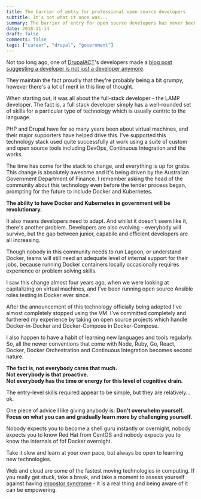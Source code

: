 ```yaml
---
title: The barrier of entry for professional open source developers
subtitle: It's not what it once was...
summary: The barrier of entry for open source developers has never been higher.
date: 2018-11-14
draft: false
comments: false
tags: ["career", "drupal", "government"]
---
```


Not too long ago, one of [DrupalACT](https://www.meetup.com/en-AU/DrupalACT/?_cookie-check=YBF4MYbxAyirpuey)'s developers made a [blog post suggesting a developer is not just a developer anymore](https://opc.com.au/blog/no-longer-just-developer).

They maintain the fact proudly that they're probably being a bit grumpy, however there's a lot of merit in this line of thought.

When starting out, it was all about the full-stack developer - the LAMP developer. The fact is, a full stack developer simply has a well-rounded set of skills for a particular type of technology which is usually centric to the language.

PHP and Drupal have for so many years been about virtual machines, and their major supporters have helped drive this. I've supported this technology stack used quite successfully at work using a suite of custom and open source tools including DevOps, Continuous Integration and the works.

The time has come for the stack to change, and everything is up for grabs. This change is absolutely awesome and it's being driven by the Australian Government Department of Finance. I remember asking the head of the community about this technology even before the tender process began, prompting for the future to include Docker and Kubernetes.

__The ability to have Docker and Kubernetes in government will be revolutionary.__

It also means developers need to adapt. And whilst it doesn't seem like it, there's another problem. Developers are also evolving - everybody will survive, but the gap between junior, capabile and efficient developers are all increasing.

Though nobody in this community needs to run Lagoon, or understand Docker, teams will still need an adequate level of internal support for their jobs, because running Docker containers locally occasionally requires experience or problem solving skills.

I saw this change almost four years ago, when we were looking at capitalizing on virtual machines, and I've been running open source Ansible roles testing in Docker ever since.

After the announcement of this technology officially being adopted I've almost completely stopped using the VM. I've committed completely and furthered my experience by taking on open source projects which handle Docker-in-Docker and Docker-Compose in Docker-Compose.

I also happen to have a habit of learning new languages and tools regularly. So, all the newer conventions that come with Node, Ruby, Go, React, Docker, Docker Orchestration and Continuous Integration becomes second nature.

__The fact is, not everybody cares that much.<br />Not everybody is that proactive.<br />Not everybody has the time or energy for this level of cognitive drain.__

The entry-level skills required appear to be simple, but they are relatively... ok.

One piece of advice I like giving anybody is: __Don't overwhelm yourself. Focus on what you can and gradually learn more by challenging yourself.__

Nobody expects you to become a shell guru instantly or overnight, nobody expects you to know Red Hat from CentOS and nobody expects you to know the internals of fof Docker overnight.

Take it slow and learn at your own pace, but always be open to learning new technologies.

Web and cloud are some of the fastest moving technologies in computing. If you really get stuck, take a break, and take a moment to assess yourself against having [impostor syndrome](http://time.com/5312483/how-to-deal-with-impostor-syndrome/) - it is a real thing and being aware of it can be empowering.

<style>
    .navbar-custom { background: #000000; border-color: red; }
    .navbar-custom .navbar-brand,
    .navbar-custom .nav li a { color: #ffffff; }
</style>
